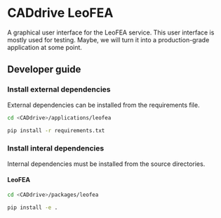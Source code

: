 # CADdrive LeoFEA

A graphical user interface for the LeoFEA service. This user interface is mostly used for testing. Maybe, we will turn it into a production-grade application at some point.

## Developer guide

### Install external dependencies

External dependencies can be installed from the requirements file.

```sh
cd <CADdrive>/applications/leofea

pip install -r requirements.txt
```

### Install interal dependencies

Internal dependencies must be installed from the source directories.

#### LeoFEA

```sh
cd <CADdrive>/packages/leofea

pip install -e .
```